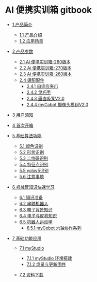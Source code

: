 # AI 便携实训箱 gitbook

- [1 产品简介](1-ProductIntroduction/1.1-ProductIntroduction.md)

  - [1.1 产品介绍](1-ProductIntroduction/1.1-ProductIntroduction.md)
  - [1.2 应用场景](1-ProductIntroduction/1.2-ApplicationScenarios.md)

- [2 产品参数](2-ProductFeature/README.md)

  - [2.1 Ai 便携实训箱-280版本](2-ProductFeature/2.1-280_version.md)
  - [2.2 Ai 便携实训箱-270版本](2-ProductFeature/2.2-270_version.md)
  - [2.3 Ai 便携实训箱-260版本](2-ProductFeature/2.3-260_version.md)
  - [2.4 适配配件]()
    - [2.4.1 自适应夹爪](2-ProductFeature/2.4.1-adaptive_gripper.md)
    - [2.4.2 灵巧手](2-ProductFeature/2.4.2-five_hand.md)
    - [2.4.3 垂直吸泵V2.0](2-ProductFeature/2.4.3-pump.md)
    - [2.4.4 myCobot 摄像头模组V2.0](2-ProductFeature/2.4.4-camera.md)

- [3 用户须知](3-UserNotes/README.md)

  <!-- - [3.1 安全须知](3-UserNotes/3.1-SafetyInstruction.md)
  - [3.2 产品养护](3-UserNotes/3.2-TransportandStorage.md)
  - [3.3 充电说明](3-UserNotes/3.3-MaintenanceandCare.md) -->

- [4 首次开箱](4-FirstInstallAndUse/README.md)

- [5 基础算法功能]()

  - [5.1 颜色识别](5-BasicAlgorithmFunction/5.1-color_recognition.md)
  - [5.2 形状识别](5-BasicAlgorithmFunction//5.2-shape_recognition.md)
  - [5.3 二维码识别](5-BasicAlgorithmFunction/5.3-encode_recognition.md)
  - [5.4 特征点识别](5-BasicAlgorithmFunction/5.4-feature_recognition.md)
  - [5.5 yolov5识别](5-BasicAlgorithmFunction/5.5-yolov5_recognition.md)
  - [5.6 注意事项](5-BasicAlgorithmFunction/5.6-precautions.md)

- [6 机械臂知识快速学习]()
 
  - [6.1 知识准备](6-RoboticArmKnowledge/6.1-knowleged.md)
  - [6.2 串联机器人](6-RoboticArmKnowledge/6.2-Serial_robots.md)
  - [6.3 电子背景知识](6-RoboticArmKnowledge/6.3-electric_knowledge.md)
  - [6.4 电子与舵机知识](6-RoboticArmKnowledge/6.4-motors_and_servos.md)
  - [6.5 机器人运动学]()
    - [6.5.1 myCobot 六轴协作系列](6-RoboticArmKnowledge/6.5-robot_kinematics.md)
    <!-- - [6.5.2 myCobot 四轴协作系列]() -->

- [7 基础功能应用](7-BasicFunctionApplication/README.md)
  - [7.1 myStudio](7-BasicFunctionApplication/7.1-myStudio/README.md)
    - [7.1.1 myStudio 环境搭建](7-BasicFunctionApplication/7.1-myStudio/7.1.1-myStudio_download_driverinstalled.md)
    - [7.1.2 烧录与更新固件](7-BasicFunctionApplication/7.1-myStudio/7.1.2-myStudio_flash_firmwares.md)

  - [7.2 资料下载](7-BasicFunctionApplication/7.2-files_download.md)
 
